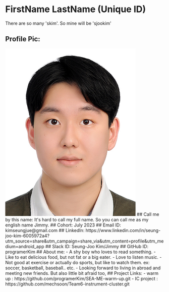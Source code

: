 # FirstName LastName (Unique ID)
There are so many 'skim'. So mine will be 'sjookim'
## Profile Pic: 
<img src = "img.jpeg">
## Call me by this name: 
It's hard to call my full name. So you can call me as my english name Jimmy.
## Cohort: 
July 2023
## Email ID: 
kimseungjue@gmail.com
## LinkedIn: 
https://www.linkedin.com/in/seung-joo-kim-6005972a4?utm_source=share&utm_campaign=share_via&utm_content=profile&utm_medium=android_app
## Slack ID: 
Seung-Joo Kim/Jimmy
## GitHub ID: 
programerKim
## About me: 
- A shy boy who loves to read something.
- Like to eat delicious food, but not fat or a big eater.
- Love to listen music.
- Not good at exercise or actually do sports, but like to watch them. ex: soccer, basketball, baseball.. etc.
- Looking forward to living in abroad and meeting new friends. But also little bit afraid too,
## Project Links:
- warm up : https://github.com/programerKim/SEA-ME-warm-up.git
- IC project : https://github.com/mechsoon/Team6-instrument-cluster.git 
